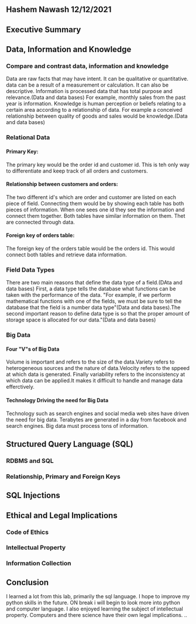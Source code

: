 ## Hashem Nawash 12/12/2021

## Executive Summary 


## Data, Information and Knowledge
### Compare and contrast data, information and knowledge
Data are raw facts that may have intent. It can be qualitative or quantitative.  data can be a result of a measurement or calculation. It can also be descriptive. Information is processed data that has total purpose and relevance.(Data and data bases) For example, monthly sales from the past year is information. Knowledge is human perception or beliefs relating to a certain area according to a relationship of data. For example a conceived relationship between quality of goods and sales would be knowledge.(Data and data bases)
### Relational Data
#### Primary Key:
The primary key would be the order id and customer id. This is teh only way to differentiate and keep track of all orders and customers. 
#### Relationship between customers and orders:
 The two different id's which are order and customer are listed on each piece of field. Connecting them would be by showing each table has both pieces of information. When one sees one id they see the information and connect them together. Both tables have similar information on them. Thet are connected through data. 
#### Foreign key of orders table:
The foreign key of the orders table would be the orders id. This would connect both tables and retrieve data information.


### Field Data Types
There are two main reasons that  define the data type of a field.(DAta and data bases) First, a data type tells the database what functions can be taken with the performance of the data. "For example, if we  perform mathematical functions with one of the fields, we must be sure to tell the database that the field is a number data type"(Data and data bases).The second important reason to define data type is so that the proper amount of storage space is allocated for our data."(Data and data bases)

### Big Data
#### Four "V"s of Big Data
Volume is important and refers to the size of the data.Variety refers to heterogeneous sources and the nature of data.Velocity refers to the sppeed at which data is generated. Finally variability refers to the inconsistency at which data can be applied.It makes it difficult to handle and manage data efferctively. 
#### Technology Driving the need for Big Data
Technology such as search engines and social media web sites have driven the need for big data. Terabytes are generated in a day from facebook and search engines. Big data must process tons of information. 

## Structured Query Language (SQL) 
### RDBMS and SQL
### Relationship, Primary and Foreign Keys

## SQL Injections

## Ethical and Legal Implications
### Code of Ethics
### Intellectual Property
### Information Collection

## Conclusion
I learned a lot from this lab, primarily the sql language. I hope to improve my python skills in the future. ON break i will begin to look more into python and computer language. I also enjoyed learning the subject of intellectual property. Computers and there science have their own legal implications. ..
